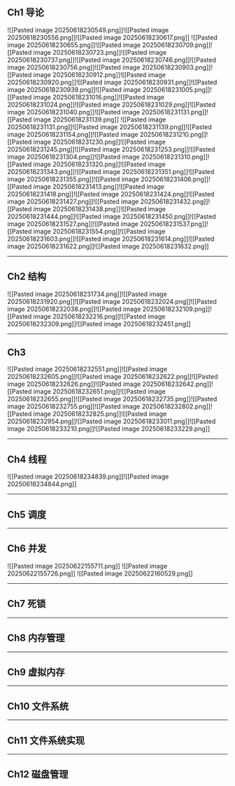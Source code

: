 ## Ch1 导论

![[Pasted image 20250618230549.png]]![[Pasted image 20250618230556.png]]![[Pasted image 20250618230617.png]]
![[Pasted image 20250618230655.png]]![[Pasted image 20250618230709.png]]![[Pasted image 20250618230723.png]]![[Pasted image 20250618230737.png]]![[Pasted image 20250618230746.png]]![[Pasted image 20250618230756.png]]![[Pasted image 20250618230903.png]]![[Pasted image 20250618230912.png]]![[Pasted image 20250618230920.png]]![[Pasted image 20250618230931.png]]![[Pasted image 20250618230939.png]]![[Pasted image 20250618231005.png]]![[Pasted image 20250618231016.png]]![[Pasted image 20250618231024.png]]![[Pasted image 20250618231029.png]]![[Pasted image 20250618231040.png]]![[Pasted image 20250618231131.png]]![[Pasted image 20250618231139.png]]
![[Pasted image 20250618231131.png]]![[Pasted image 20250618231139.png]]![[Pasted image 20250618231154.png]]![[Pasted image 20250618231210.png]]![[Pasted image 20250618231230.png]]![[Pasted image 20250618231245.png]]![[Pasted image 20250618231253.png]]![[Pasted image 20250618231304.png]]![[Pasted image 20250618231310.png]]![[Pasted image 20250618231320.png]]![[Pasted image 20250618231343.png]]![[Pasted image 20250618231351.png]]![[Pasted image 20250618231355.png]]![[Pasted image 20250618231406.png]]![[Pasted image 20250618231413.png]]![[Pasted image 20250618231418.png]]![[Pasted image 20250618231424.png]]![[Pasted image 20250618231427.png]]![[Pasted image 20250618231432.png]]![[Pasted image 20250618231438.png]]![[Pasted image 20250618231444.png]]![[Pasted image 20250618231450.png]]![[Pasted image 20250618231527.png]]![[Pasted image 20250618231537.png]]![[Pasted image 20250618231554.png]]![[Pasted image 20250618231603.png]]![[Pasted image 20250618231614.png]]![[Pasted image 20250618231622.png]]![[Pasted image 20250618231632.png]]


---

## Ch2 结构

![[Pasted image 20250618231734.png]]![[Pasted image 20250618231920.png]]![[Pasted image 20250618232024.png]]![[Pasted image 20250618232038.png]]![[Pasted image 20250618232109.png]]![[Pasted image 20250618232216.png]]![[Pasted image 20250618232309.png]]![[Pasted image 20250618232451.png]]

---

## Ch3

![[Pasted image 20250618232551.png]]![[Pasted image 20250618232605.png]]![[Pasted image 20250618232622.png]]![[Pasted image 20250618232626.png]]![[Pasted image 20250618232642.png]]![[Pasted image 20250618232651.png]]![[Pasted image 20250618232655.png]]![[Pasted image 20250618232735.png]]![[Pasted image 20250618232755.png]]![[Pasted image 20250618232802.png]]![[Pasted image 20250618232825.png]]![[Pasted image 20250618232954.png]]![[Pasted image 20250618233011.png]]![[Pasted image 20250618233210.png]]![[Pasted image 20250618233229.png]]

---

## Ch4 线程

![[Pasted image 20250618234839.png]]![[Pasted image 20250618234844.png]]

---

## Ch5 调度


---

## Ch6 并发
![[Pasted image 20250622155711.png]]
![[Pasted image 20250622155726.png]]
![[Pasted image 20250622160529.png]]



---
## Ch7 死锁

---
## Ch8 内存管理

---
## Ch9 虚拟内存

---
## Ch10 文件系统

---
## Ch11 文件系统实现

---
## Ch12 磁盘管理

